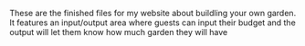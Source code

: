 These are the finished files for my website about buildling your own garden. It features an input/output area where guests can input their budget and the output will let them know how much garden they will have
